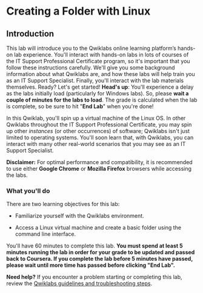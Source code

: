 # Creating a Folder with Linux

## Introduction

This lab will introduce you to the Qwiklabs online learning platform’s hands-on lab experience. You'll interact with hands-on labs in lots of courses of the IT Support Professional Certificate program, so it's important that you follow these instructions carefully. We'll give you some background information about what Qwiklabs are, and how these labs will help train you as an IT Support Specialist. Finally, you'll interact with the lab materials themselves. Ready? Let's get started! **Head's up**: You'll experience a delay as the labs initially load (particularly for Windows labs). So, please **wait a couple of minutes for the labs to load**. The grade is calculated when the lab is complete, so be sure to hit "**End Lab**" when you're done!

In this Qwiklab, you'll spin up a virtual machine of the Linux OS. In other Qwiklabs throughout the IT Support Professional Certificate, you may spin up other _instances_ (or other occurrences) of software; Qwiklabs isn't just limited to operating systems. You'll soon learn that, with Qwiklabs, you can interact with many other real-world scenarios that you may see as an IT Support Specialist.

**Disclaimer:** For optimal performance and compatibility, it is recommended to use either **Google Chrome** or **Mozilla Firefox** browsers while accessing the labs.

### What you'll do

There are two learning objectives for this lab:

- Familiarize yourself with the Qwiklabs environment.
    
- Access a Linux virtual machine and create a basic folder using the command line interface.
    

You'll have 60 minutes to complete this lab. **You must spend at least 5 minutes running the lab in order for your grade to be updated and passed back to Coursera. If you complete the lab before 5 minutes have passed, please wait until more time has passed before clicking "End Lab".**

**Need help?** If you encounter a problem starting or completing this lab, review the [Qwiklabs guidelines and troubleshooting steps](https://www.coursera.org/learn/technical-support-fundamentals/supplement/omrgF/qwiklabs-guidelines-and-troubleshooting-steps).